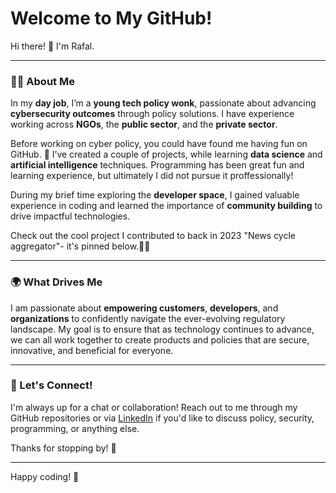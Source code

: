 # Welcome to My GitHub!

Hi there! 👋 I'm Rafal.

---

### 🧑‍💻 About Me

In my **day job**, I’m a **young tech policy wonk**, passionate about advancing **cybersecurity outcomes** through policy solutions. I have experience working across **NGOs**, the **public sector**, and the **private sector**.

Before working on cyber policy, you could have found me having fun on GitHub. 🎉 I’ve created a couple of projects, while learning **data science** and **artificial intelligence** techniques. Programming has been great fun and learning experience, but ultimately I did not pursue it proffessionally! 

During my brief time exploring the **developer space**, I gained valuable experience in coding and learned the importance of **community building** to drive impactful technologies. 

Check out the cool project I contributed to back in 2023 "News cycle aggregator"- it's pinned below.🧑‍💻 

---

### 🌍 What Drives Me

I am passionate about **empowering customers**, **developers**, and **organizations** to confidently navigate the ever-evolving regulatory landscape. My goal is to ensure that as technology continues to advance, we can all work together to create products and policies that are secure, innovative, and beneficial for everyone.

---

### 📝 Let's Connect!

I'm always up for a chat or collaboration! Reach out to me through my GitHub repositories or via [LinkedIn](your-linkedin-profile) if you'd like to discuss policy, security, programming, or anything else.

Thanks for stopping by! 🚀

---

Happy coding! 👾
